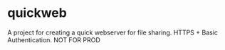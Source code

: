 # quickweb
A project for creating a quick webserver for file sharing. HTTPS + Basic Authentication. NOT FOR PROD
